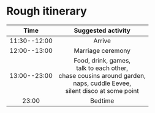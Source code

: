 # Rough itinerary
<div align="center">
            
|    	Time 	   |  Suggested activity |
|:------------:|:-------------------:|
| 11:30--12:00 | 	 		  Arrive 		   | 
| 12:00--13:00 |  Marriage ceremony  |	
| 13:00--23:00 | Food, drink, games, <br/>  talk to each other, <br/> chase cousins around garden, <br/> naps, cuddle Eevee, <br/>  silent disco at some point |
| 	  23:00    | 			Bedtime 		|
</div>
